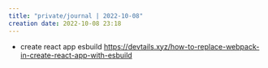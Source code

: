 ```yaml
---
title: "private/journal | 2022-10-08"
creation date: 2022-10-08 23:18
---
```


- create react app esbuild https://devtails.xyz/how-to-replace-webpack-in-create-react-app-with-esbuild